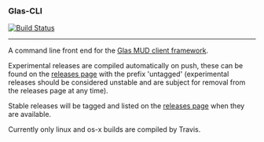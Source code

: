 ### Glas-CLI

[![Build Status][travis_badge]][travis]

---

A command line front end for the [Glas MUD client framework](https://github.com/IngCr3at1on/glas).

Experimental releases are compiled automatically on push, these can be found on the [releases page](https://github.com/IngCr3at1on/glas-cli/releases) with the prefix 'untagged' (experimental releases should be considered unstable and are subject for removal from the releases page at any time).

Stable releases will be tagged and listed on the [releases page](https://github.com/IngCr3at1on/glas-cli/releases) when they are available.

Currently only linux and os-x builds are compiled by Travis.

[travis]: https://travis-ci.org/IngCr3at1on/glas-cli
[travis_badge]: https://travis-ci.org/IngCr3at1on/glas-cli.svg?branch=master